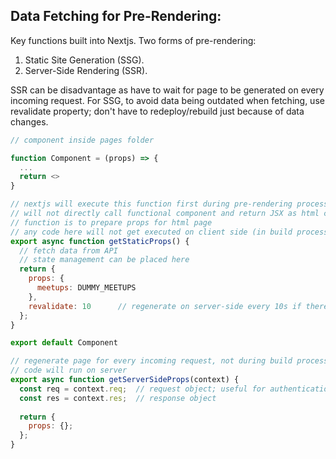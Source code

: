 ## Data Fetching for Pre-Rendering:
Key functions built into Nextjs. Two forms of pre-rendering:
1) Static Site Generation (SSG).
2) Server-Side Rendering (SSR).

SSR can be disadvantage as have to wait for page to be generated on every incoming request. For SSG, to avoid data being outdated when fetching, use revalidate property; don't have to redeploy/rebuild just because of data changes.

```javascript
// component inside pages folder

function Component = (props) => {
  ...
  return <>
}

// nextjs will execute this function first during pre-rendering process
// will not directly call functional component and return JSX as html content
// function is to prepare props for html page
// any code here will not get executed on client side (in build process)
export async function getStaticProps() {
  // fetch data from API
  // state management can be placed here
  return {
    props: {
      meetups: DUMMY_MEETUPS
    },
    revalidate: 10      // regenerate on server-side every 10s if there are new requests coming in
  };
}

export default Component

```
```javascript
// regenerate page for every incoming request, not during build process
// code will run on server
export async function getServerSideProps(context) {
  const req = context.req;  // request object; useful for authentication
  const res = context.res;  // response object
  
  return {
    props: {};
  };
}

```
